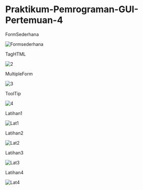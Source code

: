 # Praktikum-Pemrograman-GUI-Pertemuan-4
FormSederhana

![Formsederhana](https://user-images.githubusercontent.com/44047322/56107817-93144380-5f72-11e9-97ee-7957659673a5.PNG)

TagHTML

![2](https://user-images.githubusercontent.com/44047322/56107819-960f3400-5f72-11e9-9058-a1cbc1032300.PNG)

MultipleForm

![3](https://user-images.githubusercontent.com/44047322/56107827-a4f5e680-5f72-11e9-854a-cf1866765510.PNG)

ToolTip

![4](https://user-images.githubusercontent.com/44047322/56107830-a8896d80-5f72-11e9-9b06-d9b5baea1ebb.PNG)

Latihan1

![Lat1](https://user-images.githubusercontent.com/44047322/56107832-ab845e00-5f72-11e9-834e-c0e20b74e672.PNG)

Latihan2

![Lat2](https://user-images.githubusercontent.com/44047322/56107839-b50dc600-5f72-11e9-86b4-440044e8cab5.PNG)

Latihan3

![Lat3](https://user-images.githubusercontent.com/44047322/56107845-b8a14d00-5f72-11e9-8129-75c20d70ff40.PNG)

Latihan4

![Lat4](https://user-images.githubusercontent.com/44047322/56107848-bb9c3d80-5f72-11e9-8fa5-56f7ec3cbbe4.PNG)
